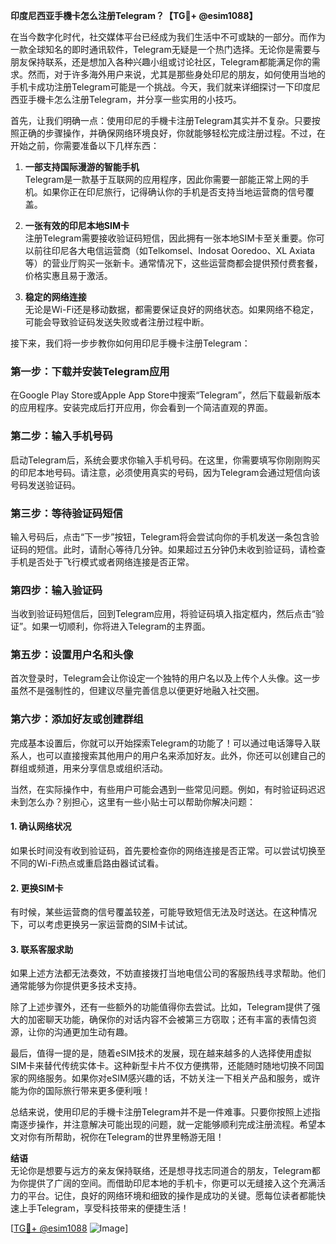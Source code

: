 **印度尼西亚手機卡怎么注册Telegram？【TG💪+ @esim1088】**

在当今数字化时代，社交媒体平台已经成为我们生活中不可或缺的一部分。而作为一款全球知名的即时通讯软件，Telegram无疑是一个热门选择。无论你是需要与朋友保持联系，还是想加入各种兴趣小组或讨论社区，Telegram都能满足你的需求。然而，对于许多海外用户来说，尤其是那些身处印尼的朋友，如何使用当地的手机卡成功注册Telegram可能是一个挑战。今天，我们就来详细探讨一下印度尼西亚手機卡怎么注册Telegram，并分享一些实用的小技巧。

首先，让我们明确一点：使用印尼的手機卡注册Telegram其实并不复杂。只要按照正确的步骤操作，并确保网络环境良好，你就能够轻松完成注册过程。不过，在开始之前，你需要准备以下几样东西：

1. **一部支持国际漫游的智能手机**  
   Telegram是一款基于互联网的应用程序，因此你需要一部能正常上网的手机。如果你正在印尼旅行，记得确认你的手机是否支持当地运营商的信号覆盖。

2. **一张有效的印尼本地SIM卡**  
   注册Telegram需要接收验证码短信，因此拥有一张本地SIM卡至关重要。你可以前往印尼各大电信运营商（如Telkomsel、Indosat Ooredoo、XL Axiata等）的营业厅购买一张新卡。通常情况下，这些运营商都会提供预付费套餐，价格实惠且易于激活。

3. **稳定的网络连接**  
   无论是Wi-Fi还是移动数据，都需要保证良好的网络状态。如果网络不稳定，可能会导致验证码发送失败或者注册过程中断。

接下来，我们将一步步教你如何用印尼手機卡注册Telegram：

### 第一步：下载并安装Telegram应用  
在Google Play Store或Apple App Store中搜索“Telegram”，然后下载最新版本的应用程序。安装完成后打开应用，你会看到一个简洁直观的界面。

### 第二步：输入手机号码  
启动Telegram后，系统会要求你输入手机号码。在这里，你需要填写你刚刚购买的印尼本地号码。请注意，必须使用真实的号码，因为Telegram会通过短信向该号码发送验证码。

### 第三步：等待验证码短信  
输入号码后，点击“下一步”按钮，Telegram将会尝试向你的手机发送一条包含验证码的短信。此时，请耐心等待几分钟。如果超过五分钟仍未收到验证码，请检查手机是否处于飞行模式或者网络连接是否正常。

### 第四步：输入验证码  
当收到验证码短信后，回到Telegram应用，将验证码填入指定框内，然后点击“验证”。如果一切顺利，你将进入Telegram的主界面。

### 第五步：设置用户名和头像  
首次登录时，Telegram会让你设定一个独特的用户名以及上传个人头像。这一步虽然不是强制性的，但建议尽量完善信息以便更好地融入社交圈。

### 第六步：添加好友或创建群组  
完成基本设置后，你就可以开始探索Telegram的功能了！可以通过电话簿导入联系人，也可以直接搜索其他用户的用户名来添加好友。此外，你还可以创建自己的群组或频道，用来分享信息或组织活动。

当然，在实际操作中，有些用户可能会遇到一些常见问题。例如，有时验证码迟迟未到怎么办？别担心，这里有一些小贴士可以帮助你解决问题：

#### 1. 确认网络状况  
如果长时间没有收到验证码，首先要检查你的网络连接是否正常。可以尝试切换至不同的Wi-Fi热点或重启路由器试试看。

#### 2. 更换SIM卡  
有时候，某些运营商的信号覆盖较差，可能导致短信无法及时送达。在这种情况下，可以考虑更换另一家运营商的SIM卡试试。

#### 3. 联系客服求助  
如果上述方法都无法奏效，不妨直接拨打当地电信公司的客服热线寻求帮助。他们通常能够为你提供更多技术支持。

除了上述步骤外，还有一些额外的功能值得你去尝试。比如，Telegram提供了强大的加密聊天功能，确保你的对话内容不会被第三方窃取；还有丰富的表情包资源，让你的沟通更加生动有趣。

最后，值得一提的是，随着eSIM技术的发展，现在越来越多的人选择使用虚拟SIM卡来替代传统实体卡。这种新型卡片不仅方便携带，还能随时随地切换不同国家的网络服务。如果你对eSIM感兴趣的话，不妨关注一下相关产品和服务，或许能为你的国际旅行带来更多便利哦！

总结来说，使用印尼的手機卡注册Telegram并不是一件难事。只要你按照上述指南逐步操作，并注意解决可能出现的问题，就一定能够顺利完成注册流程。希望本文对你有所帮助，祝你在Telegram的世界里畅游无阻！

**结语**  
无论你是想要与远方的亲友保持联络，还是想寻找志同道合的朋友，Telegram都为你提供了广阔的空间。而借助印尼本地的手机卡，你更可以无缝接入这个充满活力的平台。记住，良好的网络环境和细致的操作是成功的关键。愿每位读者都能快速上手Telegram，享受科技带来的便捷生活！

[[TG💪+ @esim1088](https://t.me/s/esim1088) ![Image](https://i.postimg.cc/4NQfJmqS/Snipaste-2025-05-13-00-14-12.png)]